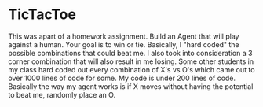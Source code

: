 TicTacToe
=========

This was apart of a homework assignment. Build an Agent that will play against a human. Your goal is to win or tie. 
Basically, I "hard coded" the possible combinations that could beat me. I also took into consideration a 3 corner combination 
that will also result in me losing. Some other students in my class hard coded out every combination of X's vs O's which came out to over 1000 lines of code for some. My code is under 200 lines of code. Basically the way my agent works is if X moves without having the potential to beat me, randomly place an O. 
